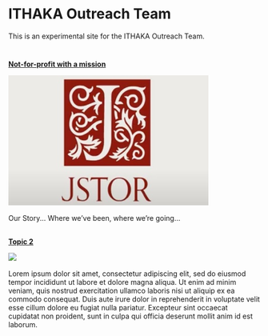 <param ve-config title="ITHAKA Outreach Team"
       banner="https://picsum.photos/id/857/1000/400"
       show-abstracts="true">
       
# ITHAKA Outreach Team

This is an experimental site for the ITHAKA Outreach Team.

#
<param class="cards clamp">

##
[**Not-for-profit with a mission**](/our-story)

![](/images/our-story.jpg)

Our Story... Where we’ve been, where we’re going...

##
[**Topic 2**](/topic2)

![](https://picsum.photos/400/400)

Lorem ipsum dolor sit amet, consectetur adipiscing elit, sed do eiusmod tempor incididunt ut labore et dolore magna aliqua. Ut enim ad minim veniam, quis nostrud exercitation ullamco laboris nisi ut aliquip ex ea commodo consequat. Duis aute irure dolor in reprehenderit in voluptate velit esse cillum dolore eu fugiat nulla pariatur. Excepteur sint occaecat cupidatat non proident, sunt in culpa qui officia deserunt mollit anim id est laborum.